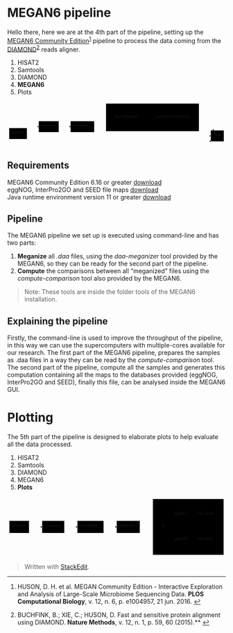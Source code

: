 <!DOCTYPE html>
<html>

<head>
  <meta charset="utf-8">
  <meta name="viewport" content="width=device-width, initial-scale=1.0">
  <title>Metagenomics Pipeline</title>
  <link rel="stylesheet" href="https://stackedit.io/style.css" />
</head>

<body class="stackedit">
  <div class="stackedit__html"><h1 id="megan6-pipeline">MEGAN6 pipeline</h1>
<p>Hello there, here we are at the 4th part of the pipeline, setting up the <a href="https://journals.plos.org/ploscompbiol/article?id=10.1371/journal.pcbi.1004957">MEGAN6 Community Edition</a><sup class="footnote-ref"><a href="#fn1" id="fnref1">1</a></sup> pipeline to process the data coming from the <a href="https://uni-tuebingen.de/fakultaeten/mathematisch-naturwissenschaftliche-fakultaet/fachbereiche/informatik/lehrstuehle/algorithms-in-bioinformatics/software/diamond/">DIAMOND</a><sup class="footnote-ref"><a href="#fn2" id="fnref2">2</a></sup> reads aligner.</p>
<ol>
<li>HISAT2</li>
<li>Samtools</li>
<li>DIAMOND</li>
<li><strong>MEGAN6</strong></li>
<li>Plots</li>
</ol>
<div class="mermaid"><svg xmlns="http://www.w3.org/2000/svg" id="mermaid-svg-xcQCou0IpsHsCNH0" width="100%" style="max-width: 921.09375px;" viewBox="0 0 921.09375 191"><g transform="translate(-12, -12)"><g class="output"><g class="clusters"><g class="cluster" id="subGraph0" transform="translate(624.2734375,78)" style="opacity: 1;"><rect width="391.765625" height="116" x="-195.8828125" y="-58"></rect><g class="label"><g transform="translate(0,0)"><foreignObject width="0" height="0"><div xmlns="http://www.w3.org/1999/xhtml" style="display: inline-block; white-space: nowrap;"></div></foreignObject></g></g><text x="0" y="-44" fill="black" stroke="none" id="mermaid-svg-xcQCou0IpsHsCNH0Text" style="text-anchor: middle;">MEGAN6</text></g></g><g class="edgePaths"><g class="edgePath" style="opacity: 1;"><path class="path" d="M94.734375,128.62470249279718L119.734375,117L144.734375,117" marker-end="url(#arrowhead305)" style="fill:none"></path><defs><marker id="arrowhead305" viewBox="0 0 10 10" refX="9" refY="5" markerUnits="strokeWidth" markerWidth="8" markerHeight="6" orient="auto"><path d="M 0 0 L 10 5 L 0 10 z" class="arrowheadPath" style="stroke-width: 1; stroke-dasharray: 1, 0;"></path></marker></defs></g><g class="edgePath" style="opacity: 1;"><path class="path" d="M228.859375,117L253.859375,117L278.859375,117" marker-end="url(#arrowhead306)" style="fill:none"></path><defs><marker id="arrowhead306" viewBox="0 0 10 10" refX="9" refY="5" markerUnits="strokeWidth" markerWidth="8" markerHeight="6" orient="auto"><path d="M 0 0 L 10 5 L 0 10 z" class="arrowheadPath" style="stroke-width: 1; stroke-dasharray: 1, 0;"></path></marker></defs></g><g class="edgePath" style="opacity: 1;"><path class="path" d="M372.7175480769231,94L403.390625,78L428.390625,78L453.390625,78" marker-end="url(#arrowhead307)" style="fill:none"></path><defs><marker id="arrowhead307" viewBox="0 0 10 10" refX="9" refY="5" markerUnits="strokeWidth" markerWidth="8" markerHeight="6" orient="auto"><path d="M 0 0 L 10 5 L 0 10 z" class="arrowheadPath" style="stroke-width: 1; stroke-dasharray: 1, 0;"></path></marker></defs></g><g class="edgePath" style="opacity: 1;"><path class="path" d="M372.7175480769231,140L403.390625,156L428.390625,156L514.796875,156L601.203125,156L710.6796875,156L820.15625,156L845.15625,156L870.15625,156" marker-end="url(#arrowhead308)" style="fill:none"></path><defs><marker id="arrowhead308" viewBox="0 0 10 10" refX="9" refY="5" markerUnits="strokeWidth" markerWidth="8" markerHeight="6" orient="auto"><path d="M 0 0 L 10 5 L 0 10 z" class="arrowheadPath" style="stroke-width: 1; stroke-dasharray: 1, 0;"></path></marker></defs></g><g class="edgePath" style="opacity: 1;"><path class="path" d="M576.203125,78L601.203125,78L626.203125,78" marker-end="url(#arrowhead309)" style="fill:none"></path><defs><marker id="arrowhead309" viewBox="0 0 10 10" refX="9" refY="5" markerUnits="strokeWidth" markerWidth="8" markerHeight="6" orient="auto"><path d="M 0 0 L 10 5 L 0 10 z" class="arrowheadPath" style="stroke-width: 1; stroke-dasharray: 1, 0;"></path></marker></defs></g><g class="edgePath" style="opacity: 1;"><path class="path" d="M86.64158163265306,169L119.734375,195L186.796875,195L253.859375,195L328.625,195L403.390625,195L428.390625,195L514.796875,195L601.203125,195L710.6796875,195L820.15625,195L845.15625,195L870.15625,176.41751042287075" marker-end="url(#arrowhead310)" style="fill:none"></path><defs><marker id="arrowhead310" viewBox="0 0 10 10" refX="9" refY="5" markerUnits="strokeWidth" markerWidth="8" markerHeight="6" orient="auto"><path d="M 0 0 L 10 5 L 0 10 z" class="arrowheadPath" style="stroke-width: 1; stroke-dasharray: 1, 0;"></path></marker></defs></g><g class="edgePath" style="opacity: 1;"><path class="path" d="M795.15625,78L820.15625,78L845.15625,78L882.1534455128206,133" marker-end="url(#arrowhead311)" style="fill:none"></path><defs><marker id="arrowhead311" viewBox="0 0 10 10" refX="9" refY="5" markerUnits="strokeWidth" markerWidth="8" markerHeight="6" orient="auto"><path d="M 0 0 L 10 5 L 0 10 z" class="arrowheadPath" style="stroke-width: 1; stroke-dasharray: 1, 0;"></path></marker></defs></g></g><g class="edgeLabels"><g class="edgeLabel" transform="" style="opacity: 1;"><g transform="translate(0,0)" class="label"><foreignObject width="0" height="0"><div xmlns="http://www.w3.org/1999/xhtml" style="display: inline-block; white-space: nowrap;"><span class="edgeLabel"></span></div></foreignObject></g></g><g class="edgeLabel" transform="" style="opacity: 1;"><g transform="translate(0,0)" class="label"><foreignObject width="0" height="0"><div xmlns="http://www.w3.org/1999/xhtml" style="display: inline-block; white-space: nowrap;"><span class="edgeLabel"></span></div></foreignObject></g></g><g class="edgeLabel" transform="" style="opacity: 1;"><g transform="translate(0,0)" class="label"><foreignObject width="0" height="0"><div xmlns="http://www.w3.org/1999/xhtml" style="display: inline-block; white-space: nowrap;"><span class="edgeLabel"></span></div></foreignObject></g></g><g class="edgeLabel" transform="" style="opacity: 1;"><g transform="translate(0,0)" class="label"><foreignObject width="0" height="0"><div xmlns="http://www.w3.org/1999/xhtml" style="display: inline-block; white-space: nowrap;"><span class="edgeLabel"></span></div></foreignObject></g></g><g class="edgeLabel" transform="" style="opacity: 1;"><g transform="translate(0,0)" class="label"><foreignObject width="0" height="0"><div xmlns="http://www.w3.org/1999/xhtml" style="display: inline-block; white-space: nowrap;"><span class="edgeLabel"></span></div></foreignObject></g></g><g class="edgeLabel" transform="" style="opacity: 1;"><g transform="translate(0,0)" class="label"><foreignObject width="0" height="0"><div xmlns="http://www.w3.org/1999/xhtml" style="display: inline-block; white-space: nowrap;"><span class="edgeLabel"></span></div></foreignObject></g></g><g class="edgeLabel" transform="" style="opacity: 1;"><g transform="translate(0,0)" class="label"><foreignObject width="0" height="0"><div xmlns="http://www.w3.org/1999/xhtml" style="display: inline-block; white-space: nowrap;"><span class="edgeLabel"></span></div></foreignObject></g></g></g><g class="nodes"><g class="node" id="E" transform="translate(514.796875,78)" style="opacity: 1;"><rect rx="0" ry="0" x="-61.40625" y="-23" width="122.8125" height="46"></rect><g class="label" transform="translate(0,0)"><g transform="translate(-51.40625,-13)"><foreignObject width="102.8125" height="26"><div xmlns="http://www.w3.org/1999/xhtml" style="display: inline-block; white-space: nowrap;">daa-meganizer</div></foreignObject></g></g></g><g class="node" id="F" transform="translate(710.6796875,78)" style="opacity: 1;"><rect rx="0" ry="0" x="-84.4765625" y="-23" width="168.953125" height="46"></rect><g class="label" transform="translate(0,0)"><g transform="translate(-74.4765625,-13)"><foreignObject width="148.953125" height="26"><div xmlns="http://www.w3.org/1999/xhtml" style="display: inline-block; white-space: nowrap;">compute-comparison</div></foreignObject></g></g></g><g class="node" id="A" transform="translate(57.3671875,146)" style="opacity: 1;"><rect rx="0" ry="0" x="-37.3671875" y="-23" width="74.734375" height="46"></rect><g class="label" transform="translate(0,0)"><g transform="translate(-27.3671875,-13)"><foreignObject width="54.734375" height="26"><div xmlns="http://www.w3.org/1999/xhtml" style="display: inline-block; white-space: nowrap;">HISAT2</div></foreignObject></g></g></g><g class="node" id="B" transform="translate(186.796875,117)" style="opacity: 1;"><rect rx="0" ry="0" x="-42.0625" y="-23" width="84.125" height="46"></rect><g class="label" transform="translate(0,0)"><g transform="translate(-32.0625,-13)"><foreignObject width="64.125" height="26"><div xmlns="http://www.w3.org/1999/xhtml" style="display: inline-block; white-space: nowrap;">Samtools</div></foreignObject></g></g></g><g class="node" id="C" transform="translate(328.625,117)" style="opacity: 1;"><rect rx="0" ry="0" x="-49.765625" y="-23" width="99.53125" height="46"></rect><g class="label" transform="translate(0,0)"><g transform="translate(-39.765625,-13)"><foreignObject width="79.53125" height="26"><div xmlns="http://www.w3.org/1999/xhtml" style="display: inline-block; white-space: nowrap;">DIAMOND</div></foreignObject></g></g></g><g class="node" id="G" transform="translate(897.625,156)" style="opacity: 1;"><rect rx="0" ry="0" x="-27.46875" y="-23" width="54.9375" height="46"></rect><g class="label" transform="translate(0,0)"><g transform="translate(-17.46875,-13)"><foreignObject width="34.9375" height="26"><div xmlns="http://www.w3.org/1999/xhtml" style="display: inline-block; white-space: nowrap;">Plots</div></foreignObject></g></g></g></g></g></g></svg></div>
<h2 id="requirements">Requirements</h2>
<p>MEGAN6 Community Edition 6.16 or greater <a href="https://software-ab.informatik.uni-tuebingen.de/download/megan6/welcome.html">download</a><br>
eggNOG, InterPro2GO and SEED file maps <a href="https://software-ab.informatik.uni-tuebingen.de/download/megan6/welcome.html">download</a><br>
Java runtime environment version 11 or greater <a href="https://www.oracle.com/java/technologies/javase/jdk11-archive-downloads.html">download</a></p>
<h2 id="pipeline">Pipeline</h2>
<p>The MEGAN6 pipeline we set up is executed using command-line and has two parts:</p>
<ol>
<li><strong>Meganize</strong> all <em>.daa</em> files, using the <em>daa-meganizer</em> tool provided by the MEGAN6, so they can be ready for the second part of the pipeline.</li>
<li><strong>Compute</strong> the comparisons between all “meganized” files using the <em>compute-comparison</em> tool also provided by the MEGAN6.</li>
</ol>
<blockquote>
<p>Note: These tools are inside the folder tools of the MEGAN6 installation.</p>
</blockquote>
<h2 id="explaining-the-pipeline">Explaining the pipeline</h2>
<p>Firstly, the command-line is used to improve the throughput of the pipeline, in this way we can use the supercomputers with multiple-cores available for our research. The first part of the MEGAN6 pipeline, prepares the samples as .daa files in a way they can be read by the <em>compute-comparison</em> tool. The second part of the pipeline, compute all the samples and generates this computation containing all the maps to the databases provided (eggNOG, InterPro2GO and SEED), finally this file, can be analysed inside the MEGAN6 GUI.</p>
<h1 id="plotting">Plotting</h1>
<p>The 5th part of the pipeline is designed to elaborate plots to help evaluate all the data processed.</p>
<ol>
<li>HISAT2</li>
<li>Samtools</li>
<li>DIAMOND</li>
<li>MEGAN6</li>
<li><strong>Plots</strong></li>
</ol>
<div class="mermaid"><svg xmlns="http://www.w3.org/2000/svg" id="mermaid-svg-DjTUaPzWOSWuFfX9" width="100%" style="max-width: 831.171875px;" viewBox="0 0 831.171875 228"><g transform="translate(-12, -12)"><g class="output"><g class="clusters"><g class="cluster" id="subGraph0" transform="translate(700.671875,126)" style="opacity: 1;"><rect width="269" height="212" x="-134.5" y="-106"></rect><g class="label"><g transform="translate(0,0)"><foreignObject width="0" height="0"><div xmlns="http://www.w3.org/1999/xhtml" style="display: inline-block; white-space: nowrap;"></div></foreignObject></g></g><text x="0" y="-92" fill="black" stroke="none" id="mermaid-svg-DjTUaPzWOSWuFfX9Text" style="text-anchor: middle;">Plots</text></g></g><g class="edgePaths"><g class="edgePath" style="opacity: 1;"><path class="path" d="M94.734375,126L119.734375,126L144.734375,126" marker-end="url(#arrowhead358)" style="fill:none"></path><defs><marker id="arrowhead358" viewBox="0 0 10 10" refX="9" refY="5" markerUnits="strokeWidth" markerWidth="8" markerHeight="6" orient="auto"><path d="M 0 0 L 10 5 L 0 10 z" class="arrowheadPath" style="stroke-width: 1; stroke-dasharray: 1, 0;"></path></marker></defs></g><g class="edgePath" style="opacity: 1;"><path class="path" d="M228.859375,126L253.859375,126L278.859375,126" marker-end="url(#arrowhead359)" style="fill:none"></path><defs><marker id="arrowhead359" viewBox="0 0 10 10" refX="9" refY="5" markerUnits="strokeWidth" markerWidth="8" markerHeight="6" orient="auto"><path d="M 0 0 L 10 5 L 0 10 z" class="arrowheadPath" style="stroke-width: 1; stroke-dasharray: 1, 0;"></path></marker></defs></g><g class="edgePath" style="opacity: 1;"><path class="path" d="M378.390625,126L403.390625,126L428.390625,126" marker-end="url(#arrowhead360)" style="fill:none"></path><defs><marker id="arrowhead360" viewBox="0 0 10 10" refX="9" refY="5" markerUnits="strokeWidth" markerWidth="8" markerHeight="6" orient="auto"><path d="M 0 0 L 10 5 L 0 10 z" class="arrowheadPath" style="stroke-width: 1; stroke-dasharray: 1, 0;"></path></marker></defs></g><g class="edgePath" style="opacity: 1;"><path class="path" d="M516.171875,126L541.171875,126L566.171875,126L591.171875,126" marker-end="url(#arrowhead361)" style="fill:none"></path><defs><marker id="arrowhead361" viewBox="0 0 10 10" refX="9" refY="5" markerUnits="strokeWidth" markerWidth="8" markerHeight="6" orient="auto"><path d="M 0 0 L 10 5 L 0 10 z" class="arrowheadPath" style="stroke-width: 1; stroke-dasharray: 1, 0;"></path></marker></defs></g><g class="edgePath" style="opacity: 1;"><path class="path" d="M621.203125,115.18832766904957L672.8515625,78L724.5,78" marker-end="url(#arrowhead362)" style="fill:none"></path><defs><marker id="arrowhead362" viewBox="0 0 10 10" refX="9" refY="5" markerUnits="strokeWidth" markerWidth="8" markerHeight="6" orient="auto"><path d="M 0 0 L 10 5 L 0 10 z" class="arrowheadPath" style="stroke-width: 1; stroke-dasharray: 1, 0;"></path></marker></defs></g><g class="edgePath" style="opacity: 1;"><path class="path" d="M621.203125,136.81167233095042L672.8515625,174L725.984375,174" marker-end="url(#arrowhead363)" style="fill:none"></path><defs><marker id="arrowhead363" viewBox="0 0 10 10" refX="9" refY="5" markerUnits="strokeWidth" markerWidth="8" markerHeight="6" orient="auto"><path d="M 0 0 L 10 5 L 0 10 z" class="arrowheadPath" style="stroke-width: 1; stroke-dasharray: 1, 0;"></path></marker></defs></g></g><g class="edgeLabels"><g class="edgeLabel" transform="" style="opacity: 1;"><g transform="translate(0,0)" class="label"><foreignObject width="0" height="0"><div xmlns="http://www.w3.org/1999/xhtml" style="display: inline-block; white-space: nowrap;"><span class="edgeLabel"></span></div></foreignObject></g></g><g class="edgeLabel" transform="" style="opacity: 1;"><g transform="translate(0,0)" class="label"><foreignObject width="0" height="0"><div xmlns="http://www.w3.org/1999/xhtml" style="display: inline-block; white-space: nowrap;"><span class="edgeLabel"></span></div></foreignObject></g></g><g class="edgeLabel" transform="" style="opacity: 1;"><g transform="translate(0,0)" class="label"><foreignObject width="0" height="0"><div xmlns="http://www.w3.org/1999/xhtml" style="display: inline-block; white-space: nowrap;"><span class="edgeLabel"></span></div></foreignObject></g></g><g class="edgeLabel" transform="" style="opacity: 1;"><g transform="translate(0,0)" class="label"><foreignObject width="0" height="0"><div xmlns="http://www.w3.org/1999/xhtml" style="display: inline-block; white-space: nowrap;"><span class="edgeLabel"></span></div></foreignObject></g></g><g class="edgeLabel" transform="translate(672.8515625,78)" style="opacity: 1;"><g transform="translate(-26.6484375,-13)" class="label"><foreignObject width="53.296875" height="26"><div xmlns="http://www.w3.org/1999/xhtml" style="display: inline-block; white-space: nowrap;"><span class="edgeLabel">ggplot2</span></div></foreignObject></g></g><g class="edgeLabel" transform="translate(672.8515625,174)" style="opacity: 1;"><g transform="translate(-26.6484375,-13)" class="label"><foreignObject width="53.296875" height="26"><div xmlns="http://www.w3.org/1999/xhtml" style="display: inline-block; white-space: nowrap;"><span class="edgeLabel">ggplot2</span></div></foreignObject></g></g></g><g class="nodes"><g class="node" id="H" transform="translate(606.1875,126)" style="opacity: 1;"><rect rx="0" ry="0" x="-15.015625" y="-23" width="30.03125" height="46"></rect><g class="label" transform="translate(0,0)"><g transform="translate(-5.015625,-13)"><foreignObject width="10.03125" height="26"><div xmlns="http://www.w3.org/1999/xhtml" style="display: inline-block; white-space: nowrap;">R</div></foreignObject></g></g></g><g class="node" id="I" transform="translate(767.3359375,78)" style="opacity: 1;"><rect rx="0" ry="0" x="-42.8359375" y="-23" width="85.671875" height="46"></rect><g class="label" transform="translate(0,0)"><g transform="translate(-32.8359375,-13)"><foreignObject width="65.671875" height="26"><div xmlns="http://www.w3.org/1999/xhtml" style="display: inline-block; white-space: nowrap;">box-plots</div></foreignObject></g></g></g><g class="node" id="J" transform="translate(767.3359375,174)" style="opacity: 1;"><rect rx="0" ry="0" x="-41.3515625" y="-23" width="82.703125" height="46"></rect><g class="label" transform="translate(0,0)"><g transform="translate(-31.3515625,-13)"><foreignObject width="62.703125" height="26"><div xmlns="http://www.w3.org/1999/xhtml" style="display: inline-block; white-space: nowrap;">bar-plots</div></foreignObject></g></g></g><g class="node" id="A" transform="translate(57.3671875,126)" style="opacity: 1;"><rect rx="0" ry="0" x="-37.3671875" y="-23" width="74.734375" height="46"></rect><g class="label" transform="translate(0,0)"><g transform="translate(-27.3671875,-13)"><foreignObject width="54.734375" height="26"><div xmlns="http://www.w3.org/1999/xhtml" style="display: inline-block; white-space: nowrap;">HISAT2</div></foreignObject></g></g></g><g class="node" id="B" transform="translate(186.796875,126)" style="opacity: 1;"><rect rx="0" ry="0" x="-42.0625" y="-23" width="84.125" height="46"></rect><g class="label" transform="translate(0,0)"><g transform="translate(-32.0625,-13)"><foreignObject width="64.125" height="26"><div xmlns="http://www.w3.org/1999/xhtml" style="display: inline-block; white-space: nowrap;">Samtools</div></foreignObject></g></g></g><g class="node" id="C" transform="translate(328.625,126)" style="opacity: 1;"><rect rx="0" ry="0" x="-49.765625" y="-23" width="99.53125" height="46"></rect><g class="label" transform="translate(0,0)"><g transform="translate(-39.765625,-13)"><foreignObject width="79.53125" height="26"><div xmlns="http://www.w3.org/1999/xhtml" style="display: inline-block; white-space: nowrap;">DIAMOND</div></foreignObject></g></g></g><g class="node" id="D" transform="translate(472.28125,126)" style="opacity: 1;"><rect rx="0" ry="0" x="-43.890625" y="-23" width="87.78125" height="46"></rect><g class="label" transform="translate(0,0)"><g transform="translate(-33.890625,-13)"><foreignObject width="67.78125" height="26"><div xmlns="http://www.w3.org/1999/xhtml" style="display: inline-block; white-space: nowrap;">MEGAN6</div></foreignObject></g></g></g></g></g></g></svg></div>
<blockquote>
<p>Written with <a href="https://stackedit.io/">StackEdit</a>.</p>
</blockquote>
<hr class="footnotes-sep">
<section class="footnotes">
<ol class="footnotes-list">
<li id="fn1" class="footnote-item"><p>HUSON, D. H. et al. MEGAN Community Edition - Interactive Exploration and Analysis of Large-Scale Microbiome Sequencing Data. <strong>PLOS Computational Biology</strong>, v. 12, n. 6, p. e1004957, 21 jun. 2016. <a href="#fnref1" class="footnote-backref">↩︎</a></p>
</li>
<li id="fn2" class="footnote-item"><p>BUCHFINK, B.; XIE, C.; HUSON, D. Fast and sensitive protein alignment using DIAMOND. <strong>Nature Methods</strong>, v. 12, n. 1, p. 59, 60 (2015).** <a href="#fnref2" class="footnote-backref">↩︎</a></p>
</li>
</ol>
</section>
</div>
</body>

</html>
